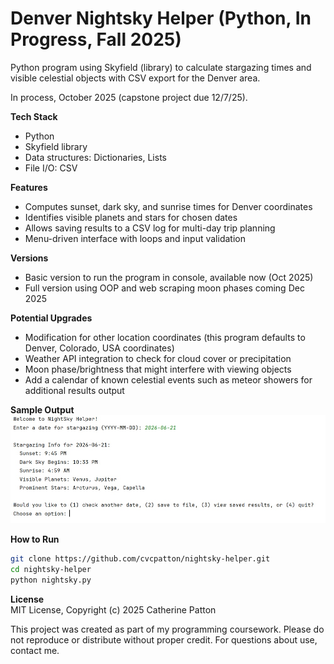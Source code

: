 # Denver Nightsky Helper (Python, In Progress, Fall 2025)
Python program using Skyfield (library) to calculate stargazing times and visible celestial objects with CSV export for the Denver area.  

In process, October 2025 (capstone project due 12/7/25).  

**Tech Stack**  

* Python  
* Skyfield library  
* Data structures: Dictionaries, Lists  
* File I/O: CSV  

**Features**  

* Computes sunset, dark sky, and sunrise times for Denver coordinates  
* Identifies visible planets and stars for chosen dates  
* Allows saving results to a CSV log for multi-day trip planning  
* Menu-driven interface with loops and input validation

**Versions**  

* Basic version to run the program in console, available now (Oct 2025)
* Full version using OOP and web scraping moon phases coming Dec 2025

**Potential Upgrades**  

* Modification for other location coordinates (this program defaults to Denver, Colorado, USA coordinates)  
* Weather API integration to check for cloud cover or precipitation  
* Moon phase/brightness that might interfere with viewing objects  
* Add a calendar of known celestial events such as meteor showers for additional results output

**Sample Output**  
![Sample Output](nightsky_helper_output.jpg "Sample Output")

**How to Run**  

```bash  
git clone https://github.com/cvcpatton/nightsky-helper.git  
cd nightsky-helper  
python nightsky.py  
```  

**License**  
MIT License, Copyright (c) 2025 Catherine Patton  

This project was created as part of my programming coursework. Please do not reproduce or distribute without proper credit. For questions about use, contact me.
